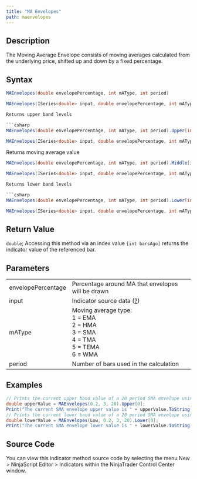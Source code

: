 ```yaml
---
title: "MA Envelopes"
path: maenvelopes
---
```


## Description

The Moving Average Envelope consists of moving averages calculated from the underlying price, shifted up and down by a fixed percentage.

## Syntax

```csharp
MAEnvelopes(double envelopePercentage, int mAType, int period)
```

```csharp
MAEnvelopes(ISeries<double> input, double envelopePercentage, int mAType, int period)

Returns upper band levels

```csharp
MAEnvelopes(double envelopePercentage, int mAType, int period).Upper[int barsAgo]
```

```csharp
MAEnvelopes(ISeries<double> input, double envelopePercentage, int mAType, int period).Upper[int barsAgo]
```

Returns moving average value

```csharp
MAEnvelopes(double envelopePercentage, int mAType, int period).Middle[int barsAgo]
```

```csharp
MAEnvelopes(ISeries<double> input, double envelopePercentage, int mAType, int period).Middle[int barsAgo]

Returns lower band levels

```csharp
MAEnvelopes(double envelopePercentage, int mAType, int period).Lower[int barsAgo]
```

```csharp
MAEnvelopes(ISeries<double> input, double envelopePercentage, int mAType, int period).Lower[int barsAgo]
```

## Return Value

`double`; Accessing this method via an index value `[int barsAgo]` returns the indicator value of the referenced bar.

## Parameters

|  |  |
| --- | --- |
| envelopePercentage | Percentage around MA that envelopes will be drawn |
| input | Indicator source data ([?](valid_input_data_for_indicator)) |
| mAType | Moving average type: <br> 1 = EMA <br> 2 = HMA <br> 3 = SMA <br> 4 = TMA <br> 5 = TEMA <br> 6 = WMA |
| period | Number of bars used in the calculation |

## Examples

```csharp
// Prints the current upper band value of a 20 period SMA envelope using default price type
double upperValue = MAEnvelopes(0.2, 3, 20).Upper[0];
Print("The current SMA envelope upper value is " + upperValue.ToString());
// Prints the current lower band value of a 20 period SMA envelope using low price type
double lowerValue = MAEnvelopes(Low, 0.2, 3, 20).Lower[0];
Print("The current SMA envelope lower value is " + lowerValue.ToString());
```

## Source Code

You can view this indicator method source code by selecting the menu New > NinjaScript Editor > Indicators within the NinjaTrader Control Center window.

